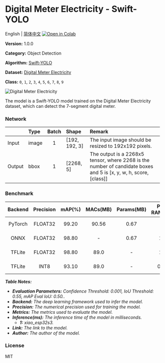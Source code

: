 # Digital Meter Electricity - Swift-YOLO

English | [简体中文](../zh_CN/Digital_Meter_Electricity_Swift-YOLO_192.md) [![Open in Colab](https://colab.research.google.com/assets/colab-badge.svg)](https://colab.research.google.com/github/seeed-studio/sscma-model-zoo/blob/refactor-auto-generate/notebooks/en/Digital_Meter_Electricity_Swift-YOLO_192.ipynb)

**Version:** 1.0.0

**Category:** Object Detection

**Algorithm:** [Swift-YOLO](https://github.com/Seeed-Studio/SSCMA/blob/main/configs/yolov5/yolov5_tiny_1xb16_300e_coco.py)

**Dataset:** [Digital Meter Electricity](https://universe.roboflow.com/seeed-studio-dbk14/digital-meter-electricity)

**Class:** `0`, `1`, `2`, `3`, `4`, `5`, `6`, `7`, `8`, `9`

![Digital Meter Electricity](https://files.seeedstudio.com/sscma/static/detect_meter.png)

The model is a Swift-YOLO model trained on the Digital Meter Electricity dataset, which can detect the 7-segment digital meter.

### Network 

|        | Type   |  Batch  | Shape         | Remark                                                                                                           |
|:-------|:-------|:-------:|:--------------|:-----------------------------------------------------------------------------------------------------------------|
| Input  | image  |    1    | [192, 192, 3] | The input image should be resized to 192x192 pixels.                                                             |
| Output | bbox   |    1    | [2268, 5]     | The output is a 2268x5 tensor, where 2268 is the number of candidate boxes and 5 is [x, y, w, h, score, [class]] |
### Benchmark

|  Backend  |  Precision  |  mAP(%)  |  MACs(MB)  |  Params(MB)  |  Peek RAM(MB)  |    Inference(ms)    |                                                                                         Download                                                                                          |    Author    |
|:---------:|:-----------:|:--------:|:----------:|:------------:|:--------------:|:-------------------:|:-----------------------------------------------------------------------------------------------------------------------------------------------------------------------------------------:|:------------:|
|  PyTorch  |   FLOAT32   |  99.20   |   90.56    |     0.67     |       -        |          -          |      [Link](https://files.seeedstudio.com/sscma/model_zoo/detection/models/yolov5/Digital_Meter_Seg7/yolov5_tiny_1xb16_300e_coco_sha1_b26cffe14038a7155315c40b49f851679a547dec.pth)       | Seeed Studio |
|   ONNX    |   FLOAT32   |  98.80   |     -      |     0.67     |      1.2       |          -          | [Link](https://files.seeedstudio.com/sscma/model_zoo/detection/models/yolov5/Digital_Meter_Seg7/yolov5_tiny_1xb16_300e_coco_float32_sha1_e46a4c7183d073a5807e327d6b6d788853f2acf7.tflite) | Seeed Studio |
|  TFLite   |   FLOAT32   |  98.80   |    89.0    |      -       |      1.2       |          -          |  [Link](https://files.seeedstudio.com/sscma/model_zoo/detection/models/yolov5/Digital_Meter_Seg7/yolov5_tiny_1xb16_300e_coco_int8_sha1_d670a8f8ceb3691beaa89da352c678634a29df73.tflite)   | Seeed Studio |
|  TFLite   |    INT8     |  93.10   |    89.0    |      -       |      0.35      | 691.0<sup>(1)</sup> |  [Link](https://files.seeedstudio.com/sscma/model_zoo/detection/models/yolov5/Digital_Meter_Seg7/yolov5_tiny_1xb16_300e_coco_int8_sha1_d670a8f8ceb3691beaa89da352c678634a29df73.tflite)   | Seeed Studio |

***Table Notes:***

- ***Evaluation Parameters:**  Confidence Threshold: 0.001, IoU Threshold: 0.55, mAP Eval IoU: 0.50..*
- ***Backend:** The deep learning framework used to infer the model.*
- ***Precision:** The numerical precision used for training the model.*
- ***Metrics:** The metrics used to evaluate the model.*
- ***Inference(ms):** The inference time of the model in milliseconds.*
  - ***1:** xiao_esp32s3.*
- ***Link:** The link to the model.*
- ***Author:** The author of the model.*

### License

MIT

